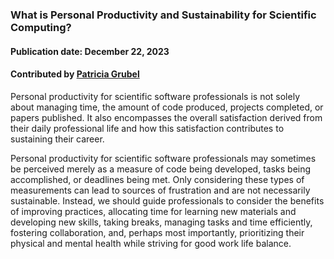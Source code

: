 ### What is Personal Productivity and Sustainability for Scientific Computing?
#### Publication date: December 22, 2023
#### Contributed by [Patricia Grubel](https://github.com/pagrubel "Patricia Grubel")

<!--deck start--->
Personal productivity for scientific software professionals is not solely about
managing time, the amount of code produced, projects completed, or papers
published. It also encompasses the overall satisfaction derived from their 
daily professional life and how this satisfaction contributes to sustaining their career.

<!--deck end--->

<!--body start--->
Personal productivity for scientific software professionals may sometimes be
perceived merely as a measure of code being developed, tasks being accomplished, or
deadlines being met. Only considering these types of measurements can lead to
sources of frustration and are not necessarily sustainable. Instead, we should guide 
professionals to consider the benefits of improving practices, allocating time
for learning new materials and developing new skills, taking breaks, managing
tasks and time efficiently, fostering collaboration, and, perhaps most importantly,
prioritizing their physical and mental health while striving for good work life
balance.
<!--body end--->

<!---
Publish: yes
Pinned: yes
Topics: Personal Productivity And Sustainability
--->

